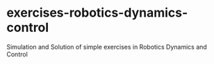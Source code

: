 # exercises-robotics-dynamics-control
Simulation and Solution of simple exercises in Robotics Dynamics and Control
